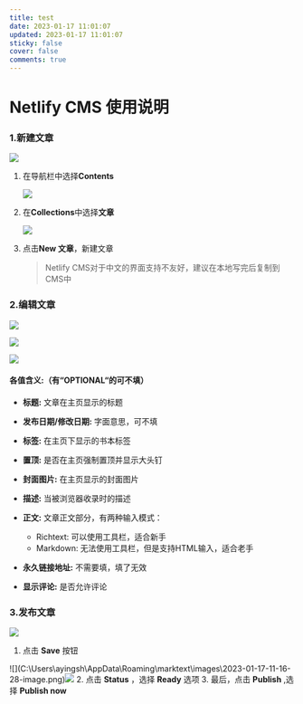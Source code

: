 ```yaml
---
title: test
date: 2023-01-17 11:01:07
updated: 2023-01-17 11:01:07
sticky: false
cover: false
comments: true
---
```

<!--StartFragment-->

# Netlify CMS 使用说明

### 1.新建文章

![](https://pic.imgdb.cn/item/63c60d38be43e0d30e4972a6.jpg)

1. 在导航栏中选择**Contents**

   ![](https://pic.imgdb.cn/item/63c60e5fbe43e0d30e4ad609.jpg)
2. 在**Collections**中选择**文章**

   ![](file://C:%5CUsers%5Cayingsh%5CAppData%5CRoaming%5Cmarktext%5Cimages%5C2023-01-17-10-57-47-image.png)
3. 点击**New 文章**，新建文章

   > Netlify CMS对于中文的界面支持不友好，建议在本地写完后复制到CMS中

### 2.编辑文章

![](https://pic.imgdb.cn/item/63c60f90be43e0d30e4cb1b3.jpg)

![](https://pic.imgdb.cn/item/63c6101bbe43e0d30e4d8d2a.jpg)

![](https://pic.imgdb.cn/item/63c6103dbe43e0d30e4dbf8f.jpg)

#### 各值含义:（有“OPTIONAL“的可不填）

* **标题:** 文章在主页显示的标题
* **发布日期/修改日期:** 字面意思，可不填
* **标签:** 在主页下显示的书本标签
* **置顶:** 是否在主页强制置顶并显示大头钉
* **封面图片:** 在主页显示的封面图片
* **描述:** 当被浏览器收录时的描述
* **正文:** 文章正文部分，有两种输入模式：

  * Richtext: 可以使用工具栏，适合新手
  * Markdown: 无法使用工具栏，但是支持HTML输入，适合老手
* **永久链接地址:** 不需要填，填了无效
* **显示评论:** 是否允许评论

### 3.发布文章

![](https://pic.imgdb.cn/item/63c61287be43e0d30e5191f8.jpg)

1. 点击 **Save** 按钮

!\[](C:\Users\ayingsh\AppData\Roaming\marktext\images\2023-01-17-11-16-28-image.png)![](file://C:%5CUsers%5Cayingsh%5CAppData%5CRoaming%5Cmarktext%5Cimages%5C2023-01-17-11-16-28-image.png)
2. 点击 **Status** ，选择 **Ready** 选项
3. 最后，点击 **Publish** ,选择 **Publish now**

<!--EndFragment-->